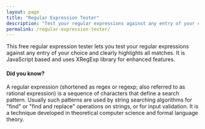 ```yaml
---
layout: page
title: "Regular Expression Tester"
description: "Test your regular expressions against any entry of your choice and clearly highlights all matches."
permalink: /regular-expression-tester/
---
```


This free regular expression tester lets you test your regular expressions against any entry of your choice and clearly highlights all matches. It is JavaScript based and uses XRegExp library for enhanced features.

#### Did you know?

A regular expression (shortened as regex or regexp; also referred to as rational expression) is a sequence of characters that define a search pattern. Usually such patterns are used by string searching algorithms for "find" or "find and replace" operations on strings, or for input validation. It is a technique developed in theoretical computer science and formal language theory.
